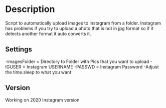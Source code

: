 # Description

Script to automatically upload images to instagram from a folder. Instagram has problems if you try to upload a photo that is not in jpg format so if it detects another format it auto converts it.

## Settings

-imagesFolder = Directory to Folder with Pics that you want to upload
-IGUSER = Instagram USERNAME
-PASSWD = Instagram Password
-Adjust the time.sleep to what you want


## Version
Working on 2020 Instagram version
